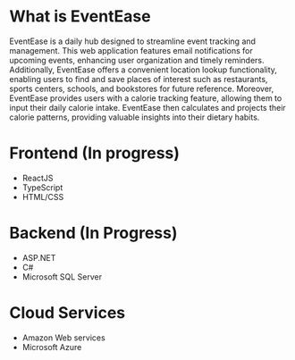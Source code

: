 # What is EventEase

EventEase is a  daily hub designed to streamline event tracking and management. This web application features email notifications for upcoming events, enhancing user organization and timely reminders. Additionally, EventEase offers a convenient location lookup functionality, enabling users to find and save places of interest such as restaurants, sports centers, schools, and bookstores for future reference. Moreover, EventEase provides users with a calorie tracking feature, allowing them to input their daily calorie intake. EventEase then calculates and projects their calorie patterns, providing valuable insights into their dietary habits.

# Frontend (In progress)
- ReactJS
- TypeScript
- HTML/CSS

# Backend (In Progress)
- ASP.NET
- C#
- Microsoft SQL Server

# Cloud Services 
- Amazon Web services
- Microsoft Azure


